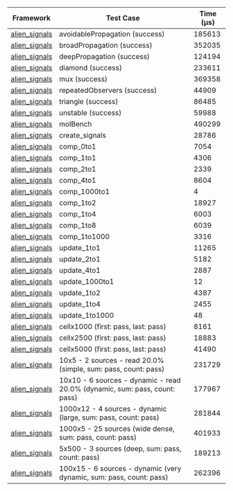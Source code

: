 | Framework | Test Case | Time (μs) |
| --- | --- | --- |
| [alien_signals](https://github.com/medz/alien-signals-dart) | avoidablePropagation (success) | 185613 |
| [alien_signals](https://github.com/medz/alien-signals-dart) | broadPropagation (success) | 352035 |
| [alien_signals](https://github.com/medz/alien-signals-dart) | deepPropagation (success) | 124194 |
| [alien_signals](https://github.com/medz/alien-signals-dart) | diamond (success) | 233611 |
| [alien_signals](https://github.com/medz/alien-signals-dart) | mux (success) | 369358 |
| [alien_signals](https://github.com/medz/alien-signals-dart) | repeatedObservers (success) | 44909 |
| [alien_signals](https://github.com/medz/alien-signals-dart) | triangle (success) | 86485 |
| [alien_signals](https://github.com/medz/alien-signals-dart) | unstable (success) | 59988 |
| [alien_signals](https://github.com/medz/alien-signals-dart) | molBench | 490299 |
| [alien_signals](https://github.com/medz/alien-signals-dart) | create_signals | 28786 |
| [alien_signals](https://github.com/medz/alien-signals-dart) | comp_0to1 | 7054 |
| [alien_signals](https://github.com/medz/alien-signals-dart) | comp_1to1 | 4306 |
| [alien_signals](https://github.com/medz/alien-signals-dart) | comp_2to1 | 2339 |
| [alien_signals](https://github.com/medz/alien-signals-dart) | comp_4to1 | 8604 |
| [alien_signals](https://github.com/medz/alien-signals-dart) | comp_1000to1 | 4 |
| [alien_signals](https://github.com/medz/alien-signals-dart) | comp_1to2 | 18927 |
| [alien_signals](https://github.com/medz/alien-signals-dart) | comp_1to4 | 6003 |
| [alien_signals](https://github.com/medz/alien-signals-dart) | comp_1to8 | 6039 |
| [alien_signals](https://github.com/medz/alien-signals-dart) | comp_1to1000 | 3316 |
| [alien_signals](https://github.com/medz/alien-signals-dart) | update_1to1 | 11265 |
| [alien_signals](https://github.com/medz/alien-signals-dart) | update_2to1 | 5182 |
| [alien_signals](https://github.com/medz/alien-signals-dart) | update_4to1 | 2887 |
| [alien_signals](https://github.com/medz/alien-signals-dart) | update_1000to1 | 12 |
| [alien_signals](https://github.com/medz/alien-signals-dart) | update_1to2 | 4387 |
| [alien_signals](https://github.com/medz/alien-signals-dart) | update_1to4 | 2455 |
| [alien_signals](https://github.com/medz/alien-signals-dart) | update_1to1000 | 48 |
| [alien_signals](https://github.com/medz/alien-signals-dart) | cellx1000 (first: pass, last: pass) | 8161 |
| [alien_signals](https://github.com/medz/alien-signals-dart) | cellx2500 (first: pass, last: pass) | 18883 |
| [alien_signals](https://github.com/medz/alien-signals-dart) | cellx5000 (first: pass, last: pass) | 41490 |
| [alien_signals](https://github.com/medz/alien-signals-dart) | 10x5 - 2 sources - read 20.0% (simple, sum: pass, count: pass) | 231729 |
| [alien_signals](https://github.com/medz/alien-signals-dart) | 10x10 - 6 sources - dynamic - read 20.0% (dynamic, sum: pass, count: pass) | 177967 |
| [alien_signals](https://github.com/medz/alien-signals-dart) | 1000x12 - 4 sources - dynamic (large, sum: pass, count: pass) | 281844 |
| [alien_signals](https://github.com/medz/alien-signals-dart) | 1000x5 - 25 sources (wide dense, sum: pass, count: pass) | 401933 |
| [alien_signals](https://github.com/medz/alien-signals-dart) | 5x500 - 3 sources (deep, sum: pass, count: pass) | 189213 |
| [alien_signals](https://github.com/medz/alien-signals-dart) | 100x15 - 6 sources - dynamic (very dynamic, sum: pass, count: pass) | 262396 |
